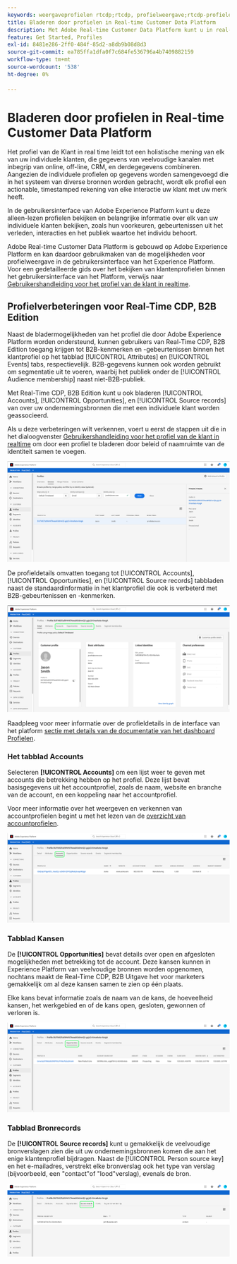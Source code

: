 ```yaml
---
keywords: weergaveprofielen rtcdp;rtcdp, profielweergave;rtcdp-profielen
title: Bladeren door profielen in Real-time Customer Data Platform
description: Met Adobe Real-time Customer Data Platform kunt u in real-time door de gegevens van het klantprofiel bladeren via de Adobe Experience Platform-gebruikersinterface.
feature: Get Started, Profiles
exl-id: 8481e286-2ff0-484f-85d2-a8db9b08d8d3
source-git-commit: ea785ffa1dfa0f7c684fe536796a4b7409882159
workflow-type: tm+mt
source-wordcount: '538'
ht-degree: 0%

---
```



# Bladeren door profielen in Real-time Customer Data Platform

Het profiel van de Klant in real time leidt tot een holistische mening van elk van uw individuele klanten, die gegevens van veelvoudige kanalen met inbegrip van online, off-line, CRM, en derdegegevens combineren. Aangezien de individuele profielen op gegevens worden samengevoegd die in het systeem van diverse bronnen worden gebracht, wordt elk profiel een actionable, timestamped rekening van elke interactie uw klant met uw merk heeft.

In de gebruikersinterface van Adobe Experience Platform kunt u deze alleen-lezen profielen bekijken en belangrijke informatie over elk van uw individuele klanten bekijken, zoals hun voorkeuren, gebeurtenissen uit het verleden, interacties en het publiek waartoe het individu behoort.

Adobe Real-time Customer Data Platform is gebouwd op Adobe Experience Platform en kan daardoor gebruikmaken van de mogelijkheden voor profielweergave in de gebruikersinterface van het Experience Platform. Voor een gedetailleerde gids over het bekijken van klantenprofielen binnen het gebruikersinterface van het Platform, verwijs naar [Gebruikershandleiding voor het profiel van de klant in realtime](../../profile/ui/user-guide.md).

## Profielverbeteringen voor Real-Time CDP, B2B Edition

Naast de bladermogelijkheden van het profiel die door Adobe Experience Platform worden ondersteund, kunnen gebruikers van Real-Time CDP, B2B Edition toegang krijgen tot B2B-kenmerken en -gebeurtenissen binnen het klantprofiel op het tabblad [!UICONTROL Attributes] en [!UICONTROL Events] tabs, respectievelijk. B2B-gegevens kunnen ook worden gebruikt om segmentatie uit te voeren, waarbij het publiek onder de [!UICONTROL Audience membership] naast niet-B2B-publiek.

Met Real-Time CDP, B2B Edition kunt u ook bladeren [!UICONTROL Accounts], [!UICONTROL Opportunities], en [!UICONTROL Source records] van over uw ondernemingsbronnen die met een individuele klant worden geassocieerd.

Als u deze verbeteringen wilt verkennen, voert u eerst de stappen uit die in het dialoogvenster [Gebruikershandleiding voor het profiel van de klant in realtime](../../profile/ui/user-guide.md) om door een profiel te bladeren door beleid of naamruimte van de identiteit samen te voegen.

![](images/b2b-browse-profile.png)

De profieldetails omvatten toegang tot [!UICONTROL Accounts], [!UICONTROL Opportunities], en [!UICONTROL Source records] tabbladen naast de standaardinformatie in het klantprofiel die ook is verbeterd met B2B-gebeurtenissen en -kenmerken.

![](images/b2b-profile-detail.png)

Raadpleeg voor meer informatie over de profieldetails in de interface van het platform [sectie met details van de documentatie van het dashboard Profielen](../../dashboards/guides/profiles.md#browse-profiles).

### Het tabblad Accounts

Selecteren **[!UICONTROL Accounts]** om een lijst weer te geven met accounts die betrekking hebben op het profiel. Deze lijst bevat basisgegevens uit het accountprofiel, zoals de naam, website en branche van de account, en een koppeling naar het accountprofiel.

Voor meer informatie over het weergeven en verkennen van accountprofielen begint u met het lezen van de [overzicht van accountprofielen](../accounts/account-profile-overview.md).

![](images/b2b-profile-accounts.png)

### Tabblad Kansen

De **[!UICONTROL Opportunities]** bevat details over open en afgesloten mogelijkheden met betrekking tot de account. Deze kansen kunnen in Experience Platform van veelvoudige bronnen worden opgenomen, nochtans maakt de Real-Time CDP, B2B Uitgave het voor marketers gemakkelijk om al deze kansen samen te zien op één plaats.

Elke kans bevat informatie zoals de naam van de kans, de hoeveelheid kansen, het werkgebied en of de kans open, gesloten, gewonnen of verloren is.

![](images/b2b-profile-opportunities.png)

### Tabblad Bronrecords

De **[!UICONTROL Source records]** kunt u gemakkelijk de veelvoudige bronverslagen zien die uit uw ondernemingsbronnen komen die aan het enige klantenprofiel bijdragen. Naast de [!UICONTROL Person source key] en het e-mailadres, verstrekt elke bronverslag ook het type van verslag (bijvoorbeeld, een &quot;contact&quot;of &quot;lood&quot;verslag), evenals de bron.

![](images/b2b-profile-source-records.png)
